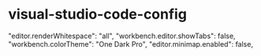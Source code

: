 # visual-studio-code-config

 "editor.renderWhitespace": "all",
 "workbench.editor.showTabs": false,
 "workbench.colorTheme": "One Dark Pro",
 "editor.minimap.enabled": false,
